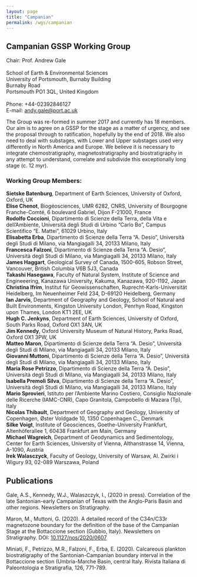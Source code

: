 ```yaml
---
layout: page
title: "Campanian"
permalink: /wgs/campanian
---
```

## Campanian GSSP Working Group

<div class="person-grid">
    <div class="person">
        <div>
            <img src="https://stratigraphy.org/subcommission-cretaceous/images/person-gale.jpg" alt="" />
        </div>
        <div class="contact-details">
            Chair: Prof. Andrew Gale<br />
            <br />
            School of Earth & Environmental Sciences<br />
            University of Portsmouth, Burnaby Building<br />
            Burnaby Road<br />
            Portsmouth PO1 3QL, United Kingdom<br />
            <br />
            Phone: +44-02392846127<br />
            E-mail: <a href="andy.gale@port.ac.uk">andy.gale@port.ac.uk</a>
        </div>
    </div>
</div>

The Group was re-formed in summer 2017 and currently has 18 members. Our aim is to agree on a GSSP for the stage as a matter of urgency, and see the proposal through to ratification, hopefully by the end of 2018. We also need to deal with substages, with Lower and Upper substages used very differently in North America and Europe. We believe it is necessary to integrate chemostratigraphy, magnetostratigraphy and biostratigraphy in any attempt to understand, correlate and subdivide this exceptionally long stage (c. 12 myr).

### Working Group Members:

**Sietske Batenburg**, Department of Earth Sciences, University of Oxford, Oxford, UK  
**Elise Chenot**, Biogéosciences, UMR 6282, CNRS, University of Bourgogne Franche-Comté, 6 boulevard Gabriel, Dijon F-21000, France  
**Rodolfo Coccioni**, Dipartimento di Scienze della Terra, della Vita e dell’Ambiente, Università degli Studi di Urbino “Carlo Bo”, Campus Scientifico “E. Mattei”, 61029 Urbino, Italy  
**Elisabetta Erba**, Dipartimento di Scienze della Terra “A. Desio”, Università degli Studi di Milano, via Mangiagalli 34, 20133 Milano, Italy  
**Francesca Falzoni**, Dipartimento di Scienze della Terra “A. Desio”, Università degli Studi di Milano, via Mangiagalli 34, 20133 Milano, Italy  
**James Haggart**, Geological Survey of Canada, 1500-605, Robson Street, Vancouver, British Columbia V6B 5J3, Canada  
**Takashi Hasegawa**, Faculty of Natural System, Institute of Science and Engineeering, Kanazawa University, Kakuma, Kanazawa, 920-1192, Japan  
**Christina Ifrim**, Institut für Geowissenschaften, Ruprecht-Karls-Universität Heidelberg, Im Neuenheimer Feld 234, D-69120 Heidelberg, Germany  
**Ian Jarvis**, Department of Geography and Geology, School of Natural and Built Environments, Kingston University London, Penrhyn Road, Kingston upon Thames, London KT1 2EE, UK  
**Hugh C. Jenkyns**, Department of Earth Sciences, University of Oxford, South Parks Road, Oxford OX1 3AN, UK  
**Jim Kennedy**, Oxford University Museum of Natural History, Parks Road, Oxford OX1 3PW, UK  
**Matteo Maron**, Dipartimento di Scienze della Terra “A. Desio”, Università degli Studi di Milano, via Mangiagalli 34, 20133 Milano, Italy  
**Giovanni Muttoni**, Dipartimento di Scienze della Terra “A. Desio”, Università degli Studi di Milano, via Mangiagalli 34, 20133 Milano, Italy  
**Maria Rose Petrizzo**, Dipartimento di Scienze della Terra “A. Desio”, Università degli Studi di Milano, via Mangiagalli 34, 20133 Milano, Italy  
**Isabella Premoli Silva**, Dipartimento di Scienze della Terra “A. Desio”, Università degli Studi di Milano, via Mangiagalli 34, 20133 Milano, Italy  
**Mario Sprovieri**, Istituto per l’Ambiente Marino Costiero, Consiglio Nazionale delle Ricerche (IAMC-CNR), Capo Granitola, Campobello di Mazara (Tp), Italy  
**Nicolas Thibault**, Department of Geography and Geology, University of Copenhagen, Øster Voldgade 10, 1350 Copenhagen C., Denmark  
**Silke Voigt**, Institute of Geosciences, Goethe-University Frankfurt, Altenhöferallee 1, 60438 Frankfurt am Main, Germany  
**Michael Wagreich**, Department of Geodynamics and Sedimentology, Center for Earth Sciences, University of Vienna, Althanstrasse 14, Vienna, A-1090, Austria  
**Irek Walasczyck**, Faculty of Geology, University of Warsaw, Al. Zwirki i Wigury 93, 02-089 Warszawa, Poland  

## Publications

Gale, A.S., Kennedy, W.J., Walaszczyk, I., (2020 in press). Correlation of the late Santonian-early Campanian of Texas with the Anglo-Paris Basin and other regions. Newsletters on Stratigraphy.

Maron, M., Muttoni, G. (2020). A detailed record of the C34n/C33r magnetozone boundary for the definition of the base of the Campanian Stage at the Bottaccione section (Gubbio, Italy). Newsletters on Stratigraphy. DOI: [10.1127/nos/2020/0607](https://doi.org/10.1127/nos/2020/0607)

Miniati, F., Petrizzo, M.R., Falzoni, F., Erba, E. (2020). Calcareous plankton biostratigraphy of the Santonian-Campanian boundary interval in the Bottaccione section (Umbria-Marche Basin, central Italy. Rivista Italiana di Paleontologia e Stratigrafia, 126, 771-789.

<!--
### Older publications

Haggart, J.W., Graham, R. 2018. The crinoid Marsupites in the Upper Cretaceous Nanaimo Group, British Columbia: Resolution of the Santonian–Campanian boundary in the North Pacific Province. Cretaceous Research, 87, 277-295.
-->
